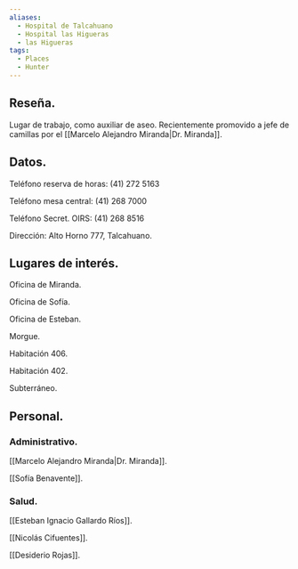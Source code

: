```yaml
---
aliases:
  - Hospital de Talcahuano
  - Hospital las Higueras
  - las Higueras
tags:
  - Places
  - Hunter
---
```

## Reseña.

Lugar de trabajo, como auxiliar de aseo. Recientemente promovido a jefe de camillas por el [[Marcelo Alejandro Miranda|Dr. Miranda]].
## Datos.

Teléfono reserva de horas: (41) 272 5163

Teléfono mesa central: (41) 268 7000

Teléfono Secret. OIRS: (41) 268 8516

Dirección: Alto Horno 777, Talcahuano.
## Lugares de interés.

Oficina de Miranda.

Oficina de Sofía.

Oficina de Esteban.

Morgue.

Habitación 406.

Habitación 402.

Subterráneo.
## Personal.

### Administrativo.

[[Marcelo Alejandro Miranda|Dr. Miranda]].

[[Sofía Benavente]].

### Salud.

[[Esteban Ignacio Gallardo Ríos]].

[[Nicolás Cifuentes]].

[[Desiderio Rojas]].
